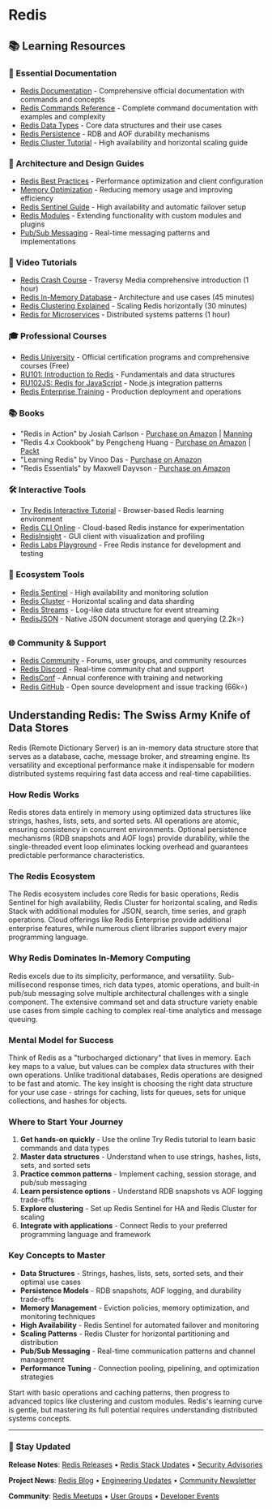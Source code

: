# Redis

## 📚 Learning Resources

### 📖 Essential Documentation
- [Redis Documentation](https://redis.io/docs/) - Comprehensive official documentation with commands and concepts
- [Redis Commands Reference](https://redis.io/commands) - Complete command documentation with examples and complexity
- [Redis Data Types](https://redis.io/docs/data-types/) - Core data structures and their use cases
- [Redis Persistence](https://redis.io/docs/manual/persistence/) - RDB and AOF durability mechanisms
- [Redis Cluster Tutorial](https://redis.io/docs/manual/scaling/) - High availability and horizontal scaling guide

### 📝 Architecture and Design Guides
- [Redis Best Practices](https://redis.io/docs/manual/clients-guide/) - Performance optimization and client configuration
- [Memory Optimization](https://redis.io/docs/manual/memory-optimization/) - Reducing memory usage and improving efficiency
- [Redis Sentinel Guide](https://redis.io/docs/manual/sentinel/) - High availability and automatic failover setup
- [Redis Modules](https://redis.io/docs/modules/) - Extending functionality with custom modules and plugins
- [Pub/Sub Messaging](https://redis.io/docs/manual/pubsub/) - Real-time messaging patterns and implementations

### 🎥 Video Tutorials
- [Redis Crash Course](https://www.youtube.com/watch?v=jgpVdJB2sKQ) - Traversy Media comprehensive introduction (1 hour)
- [Redis In-Memory Database](https://www.youtube.com/watch?v=G1rOthIU-uo) - Architecture and use cases (45 minutes)
- [Redis Clustering Explained](https://www.youtube.com/watch?v=N8BkmdZzxDg) - Scaling Redis horizontally (30 minutes)
- [Redis for Microservices](https://www.youtube.com/watch?v=UrQWii_kfIE) - Distributed systems patterns (1 hour)

### 🎓 Professional Courses
- [Redis University](https://university.redis.com/) - Official certification programs and comprehensive courses (Free)
- [RU101: Introduction to Redis](https://university.redis.com/courses/ru101/) - Fundamentals and data structures
- [RU102JS: Redis for JavaScript](https://university.redis.com/courses/ru102js/) - Node.js integration patterns
- [Redis Enterprise Training](https://redis.com/redis-enterprise/training/) - Production deployment and operations

### 📚 Books
- "Redis in Action" by Josiah Carlson - [Purchase on Amazon](https://www.amazon.com/Redis-Action-Josiah-L-Carlson/dp/1617290858) | [Manning](https://www.manning.com/books/redis-in-action)
- "Redis 4.x Cookbook" by Pengcheng Huang - [Purchase on Amazon](https://www.amazon.com/Redis-4-x-Cookbook-Pengcheng-Huang/dp/1783988185) | [Packt](https://www.packtpub.com/product/redis-4-x-cookbook/9781783988181)
- "Learning Redis" by Vinoo Das - [Purchase on Amazon](https://www.amazon.com/Learning-Redis-Vinoo-Das/dp/1783980125)
- "Redis Essentials" by Maxwell Dayvson - [Purchase on Amazon](https://www.amazon.com/Redis-Essentials-Maxwell-Dayvson-Silva/dp/1784392456)

### 🛠️ Interactive Tools
- [Try Redis Interactive Tutorial](https://try.redis.io/) - Browser-based Redis learning environment
- [Redis CLI Online](https://redis.io/try-free/) - Cloud-based Redis instance for experimentation
- [RedisInsight](https://redis.com/redis-enterprise/redis-insight/) - GUI client with visualization and profiling
- [Redis Labs Playground](https://redislabs.com/try-free/) - Free Redis instance for development and testing

### 🚀 Ecosystem Tools
- [Redis Sentinel](https://redis.io/docs/manual/sentinel/) - High availability and monitoring solution
- [Redis Cluster](https://redis.io/docs/manual/scaling/) - Horizontal scaling and data sharding
- [Redis Streams](https://redis.io/docs/data-types/streams/) - Log-like data structure for event streaming
- [RedisJSON](https://redis.io/docs/stack/json/) - Native JSON document storage and querying (2.2k⭐)

### 🌐 Community & Support
- [Redis Community](https://redis.com/community/) - Forums, user groups, and community resources
- [Redis Discord](https://discord.gg/redis) - Real-time community chat and support
- [RedisConf](https://redis.com/redisconf/) - Annual conference with training and networking
- [Redis GitHub](https://github.com/redis/redis) - Open source development and issue tracking (66k⭐)

## Understanding Redis: The Swiss Army Knife of Data Stores

Redis (Remote Dictionary Server) is an in-memory data structure store that serves as a database, cache, message broker, and streaming engine. Its versatility and exceptional performance make it indispensable for modern distributed systems requiring fast data access and real-time capabilities.

### How Redis Works
Redis stores data entirely in memory using optimized data structures like strings, hashes, lists, sets, and sorted sets. All operations are atomic, ensuring consistency in concurrent environments. Optional persistence mechanisms (RDB snapshots and AOF logs) provide durability, while the single-threaded event loop eliminates locking overhead and guarantees predictable performance characteristics.

### The Redis Ecosystem
The Redis ecosystem includes core Redis for basic operations, Redis Sentinel for high availability, Redis Cluster for horizontal scaling, and Redis Stack with additional modules for JSON, search, time series, and graph operations. Cloud offerings like Redis Enterprise provide additional enterprise features, while numerous client libraries support every major programming language.

### Why Redis Dominates In-Memory Computing
Redis excels due to its simplicity, performance, and versatility. Sub-millisecond response times, rich data types, atomic operations, and built-in pub/sub messaging solve multiple architectural challenges with a single component. The extensive command set and data structure variety enable use cases from simple caching to complex real-time analytics and message queuing.

### Mental Model for Success
Think of Redis as a "turbocharged dictionary" that lives in memory. Each key maps to a value, but values can be complex data structures with their own operations. Unlike traditional databases, Redis operations are designed to be fast and atomic. The key insight is choosing the right data structure for your use case - strings for caching, lists for queues, sets for unique collections, and hashes for objects.

### Where to Start Your Journey
1. **Get hands-on quickly** - Use the online Try Redis tutorial to learn basic commands and data types
2. **Master data structures** - Understand when to use strings, hashes, lists, sets, and sorted sets
3. **Practice common patterns** - Implement caching, session storage, and pub/sub messaging
4. **Learn persistence options** - Understand RDB snapshots vs AOF logging trade-offs
5. **Explore clustering** - Set up Redis Sentinel for HA and Redis Cluster for scaling
6. **Integrate with applications** - Connect Redis to your preferred programming language and framework

### Key Concepts to Master
- **Data Structures** - Strings, hashes, lists, sets, sorted sets, and their optimal use cases
- **Persistence Models** - RDB snapshots, AOF logging, and durability trade-offs
- **Memory Management** - Eviction policies, memory optimization, and monitoring techniques
- **High Availability** - Redis Sentinel for automated failover and monitoring
- **Scaling Patterns** - Redis Cluster for horizontal partitioning and distribution
- **Pub/Sub Messaging** - Real-time communication patterns and channel management
- **Performance Tuning** - Connection pooling, pipelining, and optimization strategies

Start with basic operations and caching patterns, then progress to advanced topics like clustering and custom modules. Redis's learning curve is gentle, but mastering its full potential requires understanding distributed systems concepts.

---

### 📡 Stay Updated

**Release Notes**: [Redis Releases](https://github.com/redis/redis/releases) • [Redis Stack Updates](https://redis.io/docs/stack/) • [Security Advisories](https://redis.io/topics/security)

**Project News**: [Redis Blog](https://redis.com/blog/) • [Engineering Updates](https://redis.io/topics/) • [Community Newsletter](https://redis.com/community/)

**Community**: [Redis Meetups](https://redis.com/community/meetups/) • [User Groups](https://redis.com/community/) • [Developer Events](https://redis.com/redisconf/)